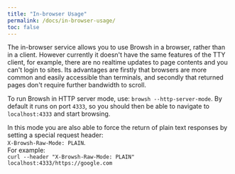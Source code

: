 ```yaml
---
title: "In-browser Usage"
permalink: /docs/in-browser-usage/
toc: false
---
```


The in-browser service allows you to use Browsh in a browser, rather than in a client. However currently it doesn't have the same features of the TTY client, for example, there are no realtime updates to page contents and you can't login to sites. Its advantages are firstly that browsers are more common and easily accessible than terminals, and secondly that returned pages don't require further bandwidth to scroll.

To run Browsh in HTTP server mode, use: `browsh --http-server-mode`. By default it runs on port `4333`, so you should then be able to navigate to `localhost:4333` and start browsing.

In this mode you are also able to force the return of plain text responses by setting a special request header:    
`X-Browsh-Raw-Mode: PLAIN`.    
For example:    
`curl --header "X-Browsh-Raw-Mode: PLAIN" localhost:4333/https://google.com`

